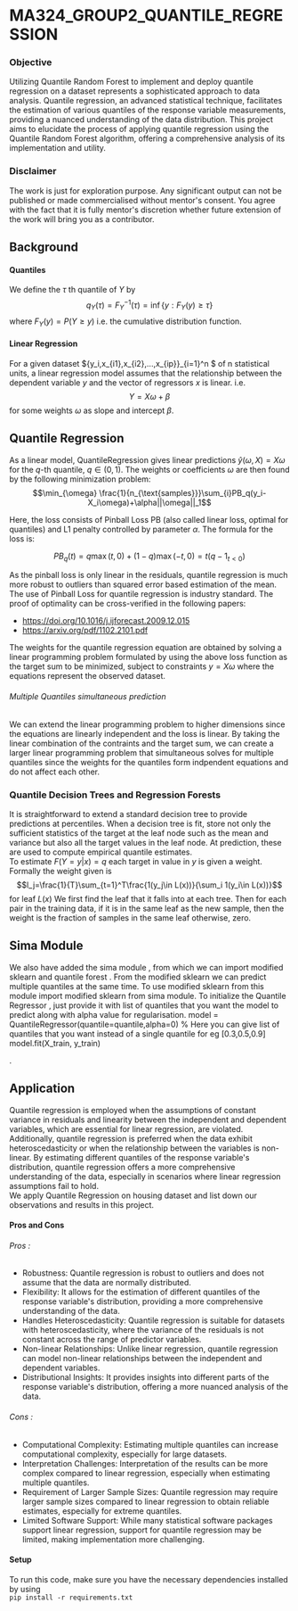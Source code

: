 # MA324_GROUP2_QUANTILE_REGRESSION 

### Objective

Utilizing Quantile Random Forest to implement and deploy quantile regression on a dataset represents a sophisticated approach to data analysis. Quantile regression, an advanced statistical technique, facilitates the estimation of various quantiles of the response variable measurements, providing a nuanced understanding of the data distribution. This project aims to elucidate the process of applying quantile regression using the Quantile Random Forest algorithm, offering a comprehensive analysis of its implementation and utility.

### Disclaimer
The work is just for exploration purpose.  Any significant output can not be published or made commercialised without mentor's consent. You agree with the fact that it is fully mentor's discretion whether future extension of the work will bring you as a contributor.

## Background
#### Quantiles
We define the $\tau$ th quantile of $Y$ by
$$q_Y (\tau) = F^{-1}_Y(\tau) = \inf{\{y:F_Y(y)\geq\tau\}}$$
where $F_Y(y)=P(Y \geq y)$ i.e. the cumulative distribution function.

#### Linear Regression
For a given dataset $\{y_i,x_{i1},x_{i2},...,x_{ip}\}_{i=1}^n $ of n statistical units, a linear regression model assumes that the relationship between the dependent variable $y$ and the vector of regressors $x$ is linear.
i.e.
$$Y = X\omega + \beta$$
for some weights $\omega$ as slope and intercept $\beta$.

## Quantile Regression
As a linear model, QuantileRegression gives linear predictions $\hat{y}(\omega,X)=X\omega$ for the $q$-th quantile, $q \in (0,1)$. The weights or coefficients $\omega$ are then found by the following minimization problem:
$$\min_{\omega} \frac{1}{n_{\text{samples}}}\sum_{i}PB_q(y_i-X_i\omega)+\alpha||\omega||_1$$

Here, the loss consists of Pinball Loss PB (also called linear loss, optimal for quantiles) and L1 penalty controlled by parameter $\alpha$. The formula for the loss is:

$$
PB_q(t) = q\max(t,0)+(1-q)\max(-t,0)=t(q-1_{t<0})
$$

As the pinball loss is only linear in the residuals, quantile regression is much more robust to outliers than squared error based estimation of the mean.
The use of Pinball Loss for quantile regression is industry standard. The proof of optimality can be cross-verified in the following papers:
- https://doi.org/10.1016/j.ijforecast.2009.12.015
- https://arxiv.org/pdf/1102.2101.pdf

The weights for the quantile regression equation are obtained by solving a linear programming problem formulated by using the above loss function as the target sum to be minimized, subject to constraints $y=X\omega$ where the equations represent the observed dataset.

###### Multiple Quantiles simultaneous prediction
We can extend the linear programming problem to higher dimensions since the equations are linearly independent and the loss is linear. By taking the linear combination of the contraints and the target sum, we can create a larger linear programming problem that simultaneous solves for multiple quantiles since the weights for the quantiles form indpendent equations and do not affect each other.

### Quantile Decision Trees and Regression Forests
It is straightforward to extend a standard decision tree to provide predictions at percentiles. When a decision tree is fit, store not only the sufficient statistics of the target at the leaf node such as the mean and variance but also all the target values in the leaf node. At prediction, these are used to compute empirical quantile estimates. \
To estimate $F(Y=y|x)=q$ each target in value in $y$ is given a weight. Formally the weight given is
$$l_j=\frac{1}{T}\sum_{t=1}^T\frac{1(y_j\in L(x))}{\sum_i 1(y_i\in L(x))}$$ for leaf $L(x)$
We first find the leaf that it falls into at each tree. Then for each pair in the training data, if it is in the same leaf as the new sample, then the weight is the fraction of samples in the same leaf otherwise, zero.

## Sima Module
We also have added the sima module , from which we can import modified sklearn and quantile forest . From the modified sklearn we can predict multiple quantiles at the same time.
To use modified sklearn from this module import modified sklearn from sima module.
To initialize the Quantile Regressor , just provide it with list of quantiles that you want the model to predict along with alpha value for regularisation.
model = QuantileRegressor(quantile=quantile,alpha=0) % Here you can give list of quantiles that you want instead of a single quantile for eg [0.3,0.5,0.9]
model.fit(X_train, y_train)

.
## Application
Quantile regression is employed when the assumptions of constant variance in residuals and linearity between the independent and dependent variables, which are essential for linear regression, are violated. Additionally, quantile regression is preferred when the data exhibit heteroscedasticity or when the relationship between the variables is non-linear. By estimating different quantiles of the response variable's distribution, quantile regression offers a more comprehensive understanding of the data, especially in scenarios where linear regression assumptions fail to hold. \
We apply Quantile Regression on housing dataset and list down our observations and results in this project.

#### Pros and Cons

###### Pros :
- Robustness: Quantile regression is robust to outliers and does not assume that the data are normally distributed.
- Flexibility: It allows for the estimation of different quantiles of the response variable's distribution, providing a more comprehensive understanding of the data.
- Handles Heteroscedasticity: Quantile regression is suitable for datasets with heteroscedasticity, where the variance of the residuals is not constant across the range of predictor variables.
- Non-linear Relationships: Unlike linear regression, quantile regression can model non-linear relationships between the independent and dependent variables.
- Distributional Insights: It provides insights into different parts of the response variable's distribution, offering a more nuanced analysis of the data.
###### Cons :
- Computational Complexity: Estimating multiple quantiles can increase computational complexity, especially for large datasets.
- Interpretation Challenges: Interpretation of the results can be more complex compared to linear regression, especially when estimating multiple quantiles.
- Requirement of Larger Sample Sizes: Quantile regression may require larger sample sizes compared to linear regression to obtain reliable estimates, especially for extreme quantiles.
- Limited Software Support: While many statistical software packages support linear regression, support for quantile regression may be limited, making implementation more challenging.

#### Setup
To run this code, make sure you have the necessary dependencies installed by using \
`pip install -r requirements.txt`
